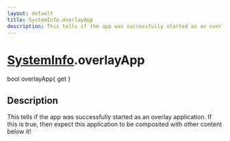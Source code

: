 ```yaml
---
layout: default
title: SystemInfo.overlayApp
description: This tells if the app was successfully started as an overlay application. If this is true, then expect this application to be composited with other content below it!
---
```

# [SystemInfo]({{site.url}}/Pages/StereoKit/SystemInfo.html).overlayApp

<div class='signature' markdown='1'>
bool overlayApp{ get }
</div>

## Description
This tells if the app was successfully started as an
overlay application. If this is true, then expect this
application to be composited with other content below it!

